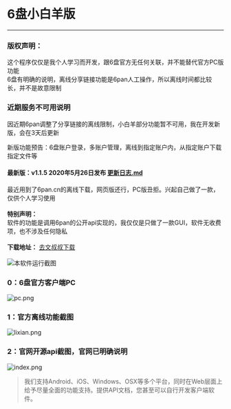 # 6盘小白羊版
----

### 版权声明：
  
这个程序仅仅是我个人学习而开发，跟6盘官方无任何关联，并不能替代官方PC版功能<br/>
6盘有明确的说明，离线分享链接功能是6pan人工操作，所以离线时间都比较长，并不是故意限制<br/>

### 近期服务不可用说明

因近期6pan调整了分享链接的离线限制，小白羊部分功能暂不可用，我在开发新版，会在3天后更新<br/>

新版功能预告：6盘账户登录，多账户管理，离线到指定账户内，从指定账户下载指定文件等<br/>
  

#### 最新版：v1.1.5 2020年5月26日发布  [更新日志.md](更新日志.md)

最近用到了6pan.cn的离线下载，网页版还行，PC版丑拒。兴起自己做了一款，仅供个人学习使用<br/><br/>
<strong>特别声明：</strong><br/>
软件的功能是调用6pan的公开api实现的，我仅仅是只做了一款GUI，软件无收费项，也不涉及任何隐私<br/><br/>
<strong>下载地址：</strong>
<a href="https://ws28.cn/f/2z3pakte7hj" target="_blank">去文叔叔下载</a>
<br/><br/>
![本软件运行截图](https://s1.ax1x.com/2020/07/07/UkNDeO.gif)
<br/>


### 0：6盘官方客户端PC

![pc.png](https://s1.ax1x.com/2020/07/07/UFWbm4.png)

### 1：官方离线功能截图

![lixian.png](https://s1.ax1x.com/2020/07/07/UFfF7d.png)
### 2：官网开源api截图，官网已明确说明

![index.png](https://s1.ax1x.com/2020/07/07/UFf3As.png)

> 我们支持Android、iOS、Windows、OSX等多个平台，同时在Web层面上给予尽量全面的功能支持。提供API文档，您甚至可以自行开发客户端软件。
